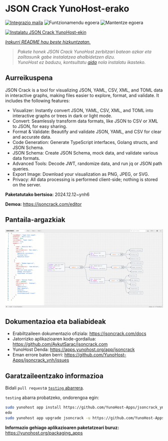 <!--
Ohart ongi: README hau automatikoki sortu da <https://github.com/YunoHost/apps/tree/master/tools/readme_generator>ri esker
EZ editatu eskuz.
-->

# JSON Crack YunoHost-erako

[![Integrazio maila](https://apps.yunohost.org/badge/integration/jsoncrack)](https://ci-apps.yunohost.org/ci/apps/jsoncrack/)
![Funtzionamendu egoera](https://apps.yunohost.org/badge/state/jsoncrack)
![Mantentze egoera](https://apps.yunohost.org/badge/maintained/jsoncrack)

[![Instalatu JSON Crack YunoHost-ekin](https://install-app.yunohost.org/install-with-yunohost.svg)](https://install-app.yunohost.org/?app=jsoncrack)

*[Irakurri README hau beste hizkuntzatan.](./ALL_README.md)*

> *Pakete honek JSON Crack YunoHost zerbitzari batean azkar eta zailtasunik gabe instalatzea ahalbidetzen dizu.*  
> *YunoHost ez baduzu, kontsultatu [gida](https://yunohost.org/install) nola instalatu ikasteko.*

## Aurreikuspena

JSON Crack is a tool for visualizing JSON, YAML, CSV, XML, and TOML data in interactive graphs, making files easier to explore, format, and validate. It includes the following features:
- Visualizer: Instantly convert JSON, YAML, CSV, XML, and TOML into interactive graphs or trees in dark or light mode.
- Convert: Seamlessly transform data formats, like JSON to CSV or XML to JSON, for easy sharing.
- Format & Validate: Beautify and validate JSON, YAML, and CSV for clear and accurate data.
- Code Generation: Generate TypeScript interfaces, Golang structs, and JSON Schema.
- JSON Schema: Create JSON Schema, mock data, and validate various data formats.
- Advanced Tools: Decode JWT, randomize data, and run jq or JSON path queries.
- Export Image: Download your visualization as PNG, JPEG, or SVG.
- Privacy: All data processing is performed client-side; nothing is stored on the server.


**Paketatutako bertsioa:** 2024.12.12~ynh6

**Demoa:** <https://jsoncrack.com/editor>

## Pantaila-argazkiak

![JSON Crack(r)en pantaila-argazkia](./doc/screenshots/jsoncrack.png)

## Dokumentazioa eta baliabideak

- Erabiltzaileen dokumentazio ofiziala: <https://jsoncrack.com/docs>
- Jatorrizko aplikazioaren kode-gordailua: <https://github.com/AykutSarac/jsoncrack.com>
- YunoHost Denda: <https://apps.yunohost.org/app/jsoncrack>
- Eman errore baten berri: <https://github.com/YunoHost-Apps/jsoncrack_ynh/issues>

## Garatzaileentzako informazioa

Bidali `pull request`a [`testing` abarrera](https://github.com/YunoHost-Apps/jsoncrack_ynh/tree/testing).

`testing` abarra probatzeko, ondorengoa egin:

```bash
sudo yunohost app install https://github.com/YunoHost-Apps/jsoncrack_ynh/tree/testing --debug
edo
sudo yunohost app upgrade jsoncrack -u https://github.com/YunoHost-Apps/jsoncrack_ynh/tree/testing --debug
```

**Informazio gehiago aplikazioaren paketatzeari buruz:** <https://yunohost.org/packaging_apps>
